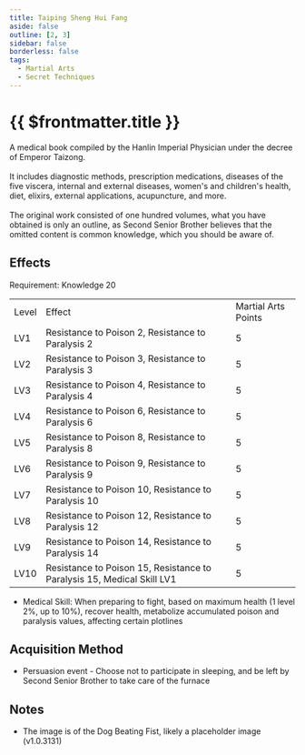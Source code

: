 ```yaml
---
title: Taiping Sheng Hui Fang
aside: false
outline: [2, 3]
sidebar: false
borderless: false
tags:
  - Martial Arts
  - Secret Techniques
---
```


# {{ $frontmatter.title }}

<BookItemIcon :size="`medium`" :needLink="false" :no="8106" :style="'float: right;'" />

A medical book compiled by the Hanlin Imperial Physician under the decree of Emperor Taizong.
<br><br>
It includes diagnostic methods, prescription medications, diseases of the five viscera, internal and external diseases, women's and children's health, diet, elixirs, external applications, acupuncture, and more.
<br><br>
The original work consisted of one hundred volumes, what you have obtained is only an outline, as Second Senior Brother believes that the omitted content is common knowledge, which you should be aware of.
<br clear="all" />

## Effects

Requirement: Knowledge 20

<table>
    <tr>
        <td>Level</td>
        <td>Effect</td>
        <td>Martial Arts Points</td>
    </tr>
    <tr>
        <td>LV1</td>
        <td>Resistance to Poison 2, Resistance to Paralysis 2</td>
        <td>5</td>
    </tr>
    <tr>
        <td>LV2</td>
        <td>Resistance to Poison 3, Resistance to Paralysis 3</td>
        <td>5</td>
    </tr>
    <tr>
        <td>LV3</td>
        <td>Resistance to Poison 4, Resistance to Paralysis 4</td>
        <td>5</td>
    </tr>
    <tr>
        <td>LV4</td>
        <td>Resistance to Poison 6, Resistance to Paralysis 6</td>
        <td>5</td>
    </tr>
    <tr>
        <td>LV5</td>
        <td>Resistance to Poison 8, Resistance to Paralysis 8</td>
        <td>5</td>
    </tr>
    <tr>
        <td>LV6</td>
        <td>Resistance to Poison 9, Resistance to Paralysis 9</td>
        <td>5</td>
    </tr>
    <tr>
        <td>LV7</td>
        <td>Resistance to Poison 10, Resistance to Paralysis 10</td>
        <td>5</td>
    </tr>
    <tr>
        <td>LV8</td>
        <td>Resistance to Poison 12, Resistance to Paralysis 12</td>
        <td>5</td>
    </tr>
    <tr>
        <td>LV9</td>
        <td>Resistance to Poison 14, Resistance to Paralysis 14</td>
        <td>5</td>
    </tr>
    <tr>
        <td>LV10</td>
        <td>Resistance to Poison 15, Resistance to Paralysis 15, Medical Skill LV1</td>
        <td>5</td>
    </tr>
</table>

- Medical Skill: When preparing to fight, based on maximum health (1 level 2%, up to 10%), recover health, metabolize accumulated poison and paralysis values, affecting certain plotlines

## Acquisition Method

- Persuasion event - Choose not to participate in sleeping, and be left by Second Senior Brother to take care of the furnace

## Notes

- The image is of the Dog Beating Fist, likely a placeholder image (v1.0.3131)
